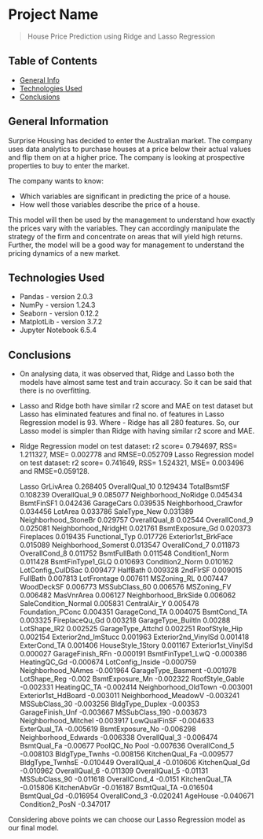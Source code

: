 # Project Name
> House Price Prediction using Ridge and Lasso Regression


## Table of Contents
* [General Info](#general-information)
* [Technologies Used](#technologies-used)
* [Conclusions](#conclusions)

<!-- You can include any other section that is pertinent to your problem -->

## General Information
Surprise Housing has decided to enter the Australian market. The company uses data analytics to purchase houses at a price below their actual values and flip them on at a higher price. The company is looking at prospective properties to buy to enter the market.

The company wants to know:

* Which variables are significant in predicting the price of a house.
* How well those variables describe the price of a house.

This model will then be used by the management to understand how exactly the prices vary with the variables. They can accordingly manipulate the strategy of the firm and concentrate on areas that will yield high returns. Further, the model will be a good way for management to understand the pricing dynamics of a new market.

<!-- You don't have to answer all the questions - just the ones relevant to your project. -->

## Technologies Used
- Pandas - version 2.0.3
- NumPy - version 1.24.3
- Seaborn - version 0.12.2
- MatplotLib - version 3.7.2
- Jupyter Notebook 6.5.4

## Conclusions
- On analysing data, it was observed that, Ridge and Lasso both the models have almost same test and train accuracy. So it can be said that there is no overfitting.
- Lasso and Ridge both have similar r2 score and MAE on test dataset but Lasso has eliminated features and final no. of features in Lasso Regression model is 93. Where - Ridge has all 280 features. So, our Lasso model is simpler than Ridge with having similar r2 score and MAE.
- Ridge Regression model on test dataset: r2 score= 0.794697, RSS= 1.211327, MSE= 0.002778	and RMSE=0.052709 Lasso Regression model on test dataset: r2 score= 0.741649, RSS= 1.524321, MSE= 0.003496 and RMSE=0.059128.

	Lasso
GrLivArea	0.268405
OverallQual_10	0.129434
TotalBsmtSF	0.108239
OverallQual_9	0.085077
Neighborhood_NoRidge	0.045434
BsmtFinSF1	0.042436
GarageCars	0.039535
Neighborhood_Crawfor	0.034456
LotArea	0.033786
SaleType_New	0.031389
Neighborhood_StoneBr	0.029757
OverallQual_8	0.02544
OverallCond_9	0.025081
Neighborhood_NridgHt	0.021761
BsmtExposure_Gd	0.020373
Fireplaces	0.019435
Functional_Typ	0.017726
Exterior1st_BrkFace	0.015089
Neighborhood_Somerst	0.013547
OverallCond_7	0.011873
OverallCond_8	0.011752
BsmtFullBath	0.011548
Condition1_Norm	0.011428
BsmtFinType1_GLQ	0.010693
Condition2_Norm	0.010162
LotConfig_CulDSac	0.009477
HalfBath	0.009328
2ndFlrSF	0.009015
FullBath	0.007813
LotFrontage	0.007611
MSZoning_RL	0.007447
WoodDeckSF	0.006773
MSSubClass_60	0.006576
MSZoning_FV	0.006482
MasVnrArea	0.006127
Neighborhood_BrkSide	0.006062
SaleCondition_Normal	0.005831
CentralAir_Y	0.005478
Foundation_PConc	0.004351
GarageCond_TA	0.004075
BsmtCond_TA	0.003325
FireplaceQu_Gd	0.003218
GarageType_BuiltIn	0.00288
LotShape_IR2	0.002525
GarageType_Attchd	0.002251
RoofStyle_Hip	0.002154
Exterior2nd_ImStucc	0.001963
Exterior2nd_VinylSd	0.001418
ExterCond_TA	0.001406
HouseStyle_1Story	0.001167
Exterior1st_VinylSd	0.000027
GarageFinish_RFn	-0.000191
BsmtFinType1_LwQ	-0.000386
HeatingQC_Gd	-0.000674
LotConfig_Inside	-0.000759
Neighborhood_NAmes	-0.001964
GarageType_Basment	-0.001978
LotShape_Reg	-0.002
BsmtExposure_Mn	-0.002322
RoofStyle_Gable	-0.002331
HeatingQC_TA	-0.002414
Neighborhood_OldTown	-0.003001
Exterior1st_HdBoard	-0.003011
Neighborhood_MeadowV	-0.003241
MSSubClass_30	-0.003256
BldgType_Duplex	-0.00353
GarageFinish_Unf	-0.003667
MSSubClass_190	-0.003673
Neighborhood_Mitchel	-0.003917
LowQualFinSF	-0.004633
ExterQual_TA	-0.005619
BsmtExposure_No	-0.006298
Neighborhood_Edwards	-0.006338
OverallQual_3	-0.006474
BsmtQual_Fa	-0.00677
PoolQC_No Pool	-0.007636
OverallCond_5	-0.008103
BldgType_Twnhs	-0.008156
KitchenQual_Fa	-0.009577
BldgType_TwnhsE	-0.010449
OverallQual_4	-0.010606
KitchenQual_Gd	-0.010962
OverallQual_6	-0.011309
OverallQual_5	-0.01131
MSSubClass_90	-0.011618
OverallCond_4	-0.0151
KitchenQual_TA	-0.015806
KitchenAbvGr	-0.016187
BsmtQual_TA	-0.016504
BsmtQual_Gd	-0.016954
OverallCond_3	-0.020241
AgeHouse	-0.040671
Condition2_PosN	-0.347017

Considering above points we can choose our Lasso Regression model as our final model.

<!-- You don't have to answer all the questions - just the ones relevant to your project. -->




<!-- As the libraries versions keep on changing, it is recommended to mention the version of library used in this project -->
